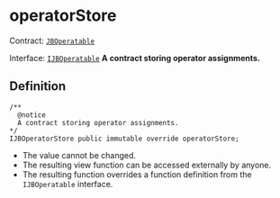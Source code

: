 # operatorStore

Contract: [`JBOperatable`](../)​‌

Interface: [`IJBOperatable`](../../../../interfaces/ijboperatable.md)
**A contract storing operator assignments.**

## Definition

```solidity
/** 
  @notice 
  A contract storing operator assignments.
*/ 
IJBOperatorStore public immutable override operatorStore;
```

* The value cannot be changed.
* The resulting view function can be accessed externally by anyone.
* The resulting function overrides a function definition from the `IJBOperatable` interface.